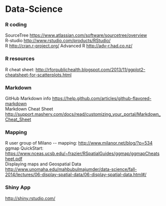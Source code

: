 Data-Science
============

### R coding  
SourceTree  https://www.atlassian.com/software/sourcetree/overview  
R-studio    http://www.rstudio.com/products/RStudio/  
R           http://cran.r-project.org/
Advanced R  http://adv-r.had.co.nz/


### R resources  
R cheat sheet: http://rforpublichealth.blogspot.com/2013/11/ggplot2-cheatsheet-for-scatterplots.html


### Markdown  
GitHub Markdown info  https://help.github.com/articles/github-flavored-markdown  
Markdown Cheat Sheet  http://support.mashery.com/docs/read/customizing_your_portal/Markdown_Cheat_Sheet  

### Mapping  
R user group of Milano -- mapping:  http://www.milanor.net/blog/?p=534  
ggmap QuickStart: https://www.nceas.ucsb.edu/~frazier/RSpatialGuides/ggmap/ggmapCheatsheet.pdf  
Displaying maps and Geospatial Data  http://www.unomaha.edu/mahbubulmajumder/data-science/fall-2014/lectures/06-display-spatial-data/06-display-spatial-data.html#/  


### Shiny App  
http://shiny.rstudio.com/  
